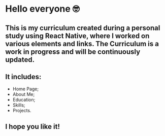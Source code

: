 # Hello everyone 🤓

## This is my curriculum created during a personal study using React Native, where I worked on various elements and links. The Curriculum is a work in progress and will be continuously updated.

## It includes:

* Home Page;
* About Me;
* Education;
* Skills;
* Projects.

## I hope you like it!
